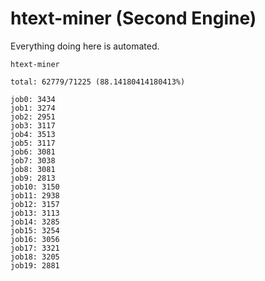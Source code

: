# htext-miner (Second Engine)

Everything doing here is automated.

```
htext-miner

total: 62779/71225 (88.14180414180413%)

job0: 3434
job1: 3274
job2: 2951
job3: 3117
job4: 3513
job5: 3117
job6: 3081
job7: 3038
job8: 3081
job9: 2813
job10: 3150
job11: 2938
job12: 3157
job13: 3113
job14: 3285
job15: 3254
job16: 3056
job17: 3321
job18: 3205
job19: 2881
```